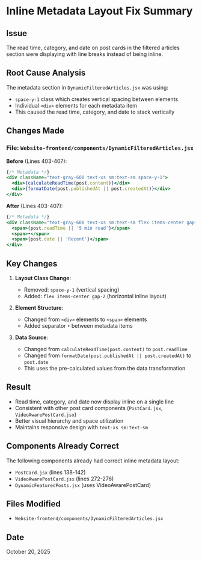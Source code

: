 # Inline Metadata Layout Fix Summary

## Issue
The read time, category, and date on post cards in the filtered articles section were displaying with line breaks instead of being inline.

## Root Cause Analysis
The metadata section in `DynamicFilteredArticles.jsx` was using:
- `space-y-1` class which creates vertical spacing between elements
- Individual `<div>` elements for each metadata item
- This caused the read time, category, and date to stack vertically

## Changes Made

### File: `Website-frontend/components/DynamicFilteredArticles.jsx`

**Before** (Lines 403-407):
```jsx
{/* Metadata */}
<div className="text-gray-600 text-xs sm:text-sm space-y-1">
  <div>{calculateReadTime(post.content)}</div>
  <div>{formatDate(post.publishedAt || post.createdAt)}</div>
</div>
```

**After** (Lines 403-407):
```jsx
{/* Metadata */}
<div className="text-gray-600 text-xs sm:text-sm flex items-center gap-2">
  <span>{post.readTime || '5 min read'}</span>
  <span>•</span>
  <span>{post.date || 'Recent'}</span>
</div>
```

## Key Changes

1. **Layout Class Change**:
   - Removed: `space-y-1` (vertical spacing)
   - Added: `flex items-center gap-2` (horizontal inline layout)

2. **Element Structure**:
   - Changed from `<div>` elements to `<span>` elements
   - Added separator `•` between metadata items

3. **Data Source**:
   - Changed from `calculateReadTime(post.content)` to `post.readTime`
   - Changed from `formatDate(post.publishedAt || post.createdAt)` to `post.date`
   - This uses the pre-calculated values from the data transformation

## Result
- Read time, category, and date now display inline on a single line
- Consistent with other post card components (`PostCard.jsx`, `VideoAwarePostCard.jsx`)
- Better visual hierarchy and space utilization
- Maintains responsive design with `text-xs sm:text-sm`

## Components Already Correct
The following components already had correct inline metadata layout:
- `PostCard.jsx` (lines 138-142)
- `VideoAwarePostCard.jsx` (lines 272-276)
- `DynamicFeaturedPosts.jsx` (uses VideoAwarePostCard)

## Files Modified
- `Website-frontend/components/DynamicFilteredArticles.jsx`

## Date
October 20, 2025





